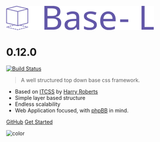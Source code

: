 <!-- _coverpage.md -->

![logo](_media/logo.svg)

# 0.12.0
[![Build Status](https://img.shields.io/travis/hanakin/base-l/master.svg)](http://travis-ci.org/hanakin/base-l/master)

> A well structured top down base css framework.

- Based on [ITCSS](https://www.youtube.com/watch?v=1OKZOV-iLj4) by [Harry Roberts](http://www.csswizardry.com)
- Simple layer based structure
- Endless scalability
- Web Application focused, with [phpBB](http://www.phpbb.org) in mind.

[GitHub](https://github.com/hanakin/base-l/)
[Get Started](#base-l)

<!-- background color -->
![color](#312c54)
